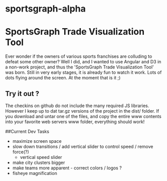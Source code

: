 sportsgraph-alpha
=================

# SportsGraph Trade Visualization Tool
Ever wonder if the owners of various sports franchises are colluding to defeat some other owner?
Well I did, and I wanted to use Angular and D3 in a non-work project, and thus the 'SportsGraph Trade Visualization Tool' was born.
Still in very early stages, it is already fun to watch it work. Lots of dots flying around the screen. At the moment that is it ;)

## Try it out ?
The checkins on github do not include the many required JS libraries.
However I keep up to dat tar.gz versions of the project in the dist/ folder. If you download and untar one of the files, and copy the entire www contents into your favorite web servers www folder, everything should work!

##Current Dev Tasks
* maximize screen space
* slow down transitions / add vertical slider to control speed / remove force(?)
  * vertical speed slider
* make city clusters bigger
* make teams more apparent - correct colors / logos ?
* fisheye magnification
